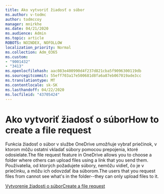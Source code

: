 ```yaml
---
title: Ako vytvoriť žiadosť o súbor
ms.author: v-todmc
author: todmccoy
manager: mnirkhe
ms.date: 04/21/2020
ms.audience: Admin
ms.topic: article
ROBOTS: NOINDEX, NOFOLLOW
localization_priority: Normal
ms.collection: Adm_O365
ms.custom:
- "9001432"
- "3413"
ms.openlocfilehash: aac083e400990d4f237d821cba5f9096300119db
ms.sourcegitcommit: 55eff703a17e500681d8fa6a87eb067019ade3cc
ms.translationtype: MT
ms.contentlocale: sk-SK
ms.lasthandoff: 04/22/2020
ms.locfileid: "43705424"
---
```

# <a name="how-to-create-a-file-request"></a><span data-ttu-id="42d36-102">Ako vytvoriť žiadosť o súbor</span><span class="sxs-lookup"><span data-stu-id="42d36-102">How to create a file request</span></span>

<span data-ttu-id="42d36-103">Funkcia žiadosť o súbor v službe OneDrive umožňuje vybrať priečinok, v ktorom môžu ostatní vkladať súbory pomocou prepojenia, ktoré odosielate.</span><span class="sxs-lookup"><span data-stu-id="42d36-103">The file request feature in OneDrive allows you to choose a folder where others can upload files using a link that you send them.</span></span> <span data-ttu-id="42d36-104">Používatelia, od ktorých požadujete súbory, nemôžu vidieť, čo je v priečinku, a môžu ich odovzdať iba súborom.</span><span class="sxs-lookup"><span data-stu-id="42d36-104">The users that you request files from cannot see what's in the folder--they can only upload files to it.</span></span>

[<span data-ttu-id="42d36-105">Vytvorenie žiadosti o súbor</span><span class="sxs-lookup"><span data-stu-id="42d36-105">Create a file request</span></span>](https://support.office.com/article/create-a-file-request-f54aa7f8-2589-4421-b351-d415fc3b83af)